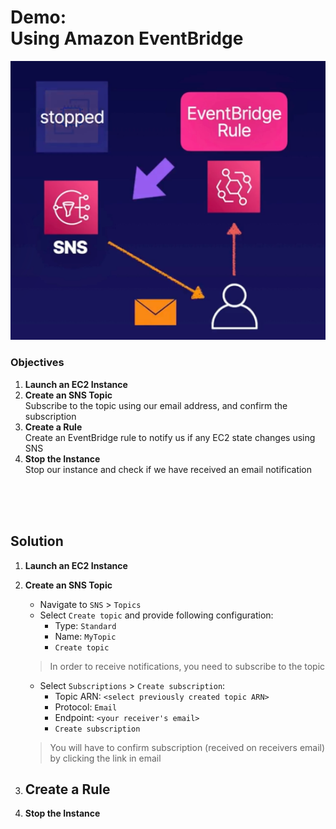# Demo:<br>Using Amazon EventBridge

![](../img/demo/3.9.EventBridge.png)

### Objectives
1. **Launch an EC2 Instance**
2. **Create an SNS Topic**<br>Subscribe to the topic using our email address, and confirm the subscription
3. **Create a Rule**<br>Create an EventBridge rule to notify us if any EC2 state changes using SNS
4. **Stop the Instance**<br>Stop our instance and check if we have received an email notification


<br><br><br>

## Solution
1. **Launch an EC2 Instance**

2. **Create an SNS Topic**
    - Navigate to `SNS` > `Topics`
    - Select `Create topic` and provide following configuration:
      - Type: `Standard`
      - Name: `MyTopic`
      - `Create topic`
    > In order to receive notifications, you need to subscribe to the topic
    - Select `Subscriptions` > `Create subscription`:
      - Topic ARN: `<select previously created topic ARN>`
      - Protocol: `Email`
      - Endpoint: `<your receiver's email>`
      - `Create subscription`
    > You will have to confirm subscription (received on receivers email) by clicking the link in email

3. **Create a Rule**
    - 


4. **Stop the Instance**



